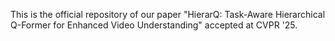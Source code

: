 This is the official repository of our paper "HierarQ: Task-Aware Hierarchical Q-Former for Enhanced Video Understanding" accepted at CVPR '25.


